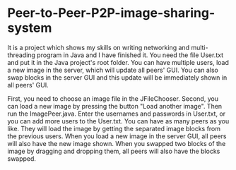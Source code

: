 # Peer-to-Peer-P2P-image-sharing-system
It is a project which shows my skills on writing networking and multi-threading program in Java and I have finished it. 
You need the file User.txt and put it in the Java project's root folder. 
You can have multiple users, load a new image in the server, which will update all peers' GUI. 
You can also swap blocks in the server GUI and this update will be immediately shown in all peers' GUI.

First, you need to choose an image file in the JFileChooser. 
Second, you can load a new image by pressing the button "Load another image".
Then run the ImagePeer.java. Enter the usernames and passwords in User.txt, or you can add more users to the User.txt.
You can have as many peers as you like. 
They will load the image by getting the separated image blocks from the previous users.
When you load a new image in the server GUI, all peers will also have the new image shown.
When you swapped two blocks of the image by dragging and dropping them, all peers will also have the blocks swapped.
